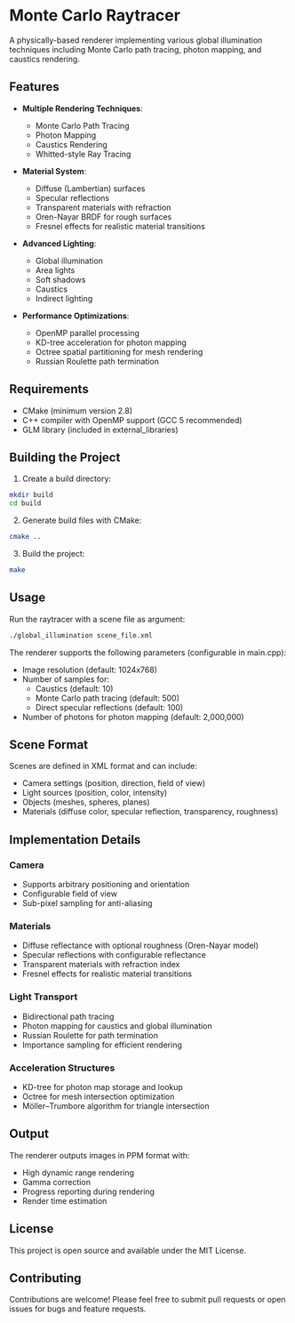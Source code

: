 # Monte Carlo Raytracer

A physically-based renderer implementing various global illumination techniques including Monte Carlo path tracing, photon mapping, and caustics rendering.

## Features

- **Multiple Rendering Techniques**:
  - Monte Carlo Path Tracing
  - Photon Mapping
  - Caustics Rendering
  - Whitted-style Ray Tracing

- **Material System**:
  - Diffuse (Lambertian) surfaces
  - Specular reflections
  - Transparent materials with refraction
  - Oren-Nayar BRDF for rough surfaces
  - Fresnel effects for realistic material transitions

- **Advanced Lighting**:
  - Global illumination
  - Area lights
  - Soft shadows
  - Caustics
  - Indirect lighting

- **Performance Optimizations**:
  - OpenMP parallel processing
  - KD-tree acceleration for photon mapping
  - Octree spatial partitioning for mesh rendering
  - Russian Roulette path termination

## Requirements

- CMake (minimum version 2.8)
- C++ compiler with OpenMP support (GCC 5 recommended)
- GLM library (included in external_libraries)

## Building the Project

1. Create a build directory:
```bash
mkdir build
cd build
```

2. Generate build files with CMake:
```bash
cmake ..
```

3. Build the project:
```bash
make
```

## Usage

Run the raytracer with a scene file as argument:

```bash
./global_illumination scene_file.xml
```

The renderer supports the following parameters (configurable in main.cpp):
- Image resolution (default: 1024x768)
- Number of samples for:
  - Caustics (default: 10)
  - Monte Carlo path tracing (default: 500)
  - Direct specular reflections (default: 100)
- Number of photons for photon mapping (default: 2,000,000)

## Scene Format

Scenes are defined in XML format and can include:
- Camera settings (position, direction, field of view)
- Light sources (position, color, intensity)
- Objects (meshes, spheres, planes)
- Materials (diffuse color, specular reflection, transparency, roughness)

## Implementation Details

### Camera
- Supports arbitrary positioning and orientation
- Configurable field of view
- Sub-pixel sampling for anti-aliasing

### Materials
- Diffuse reflectance with optional roughness (Oren-Nayar model)
- Specular reflections with configurable reflectance
- Transparent materials with refraction index
- Fresnel effects for realistic material transitions

### Light Transport
- Bidirectional path tracing
- Photon mapping for caustics and global illumination
- Russian Roulette for path termination
- Importance sampling for efficient rendering

### Acceleration Structures
- KD-tree for photon map storage and lookup
- Octree for mesh intersection optimization
- Möller–Trumbore algorithm for triangle intersection

## Output

The renderer outputs images in PPM format with:
- High dynamic range rendering
- Gamma correction
- Progress reporting during rendering
- Render time estimation

## License

This project is open source and available under the MIT License.

## Contributing

Contributions are welcome! Please feel free to submit pull requests or open issues for bugs and feature requests. 
